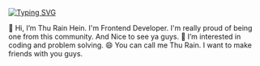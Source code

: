 <a href="https://git.io/typing-svg"><img src="https://readme-typing-svg.demolab.com?font=Fira+Code&pause=1000&color=8A3AF7&random=false&width=435&lines=Hello+World!;I'm+Thu+Rain+Hein;It+is+good+to+see+you%2C+guys." alt="Typing SVG" /></a>


👋 Hi, I’m Thu Rain Hein. I'm Frontend Developer.
I'm really proud of being one from this community. And Nice to see ya guys.
👀 I’m interested in coding and problem solving. 
😄 You can call me Thu Rain. I want to make friends with you guys.


